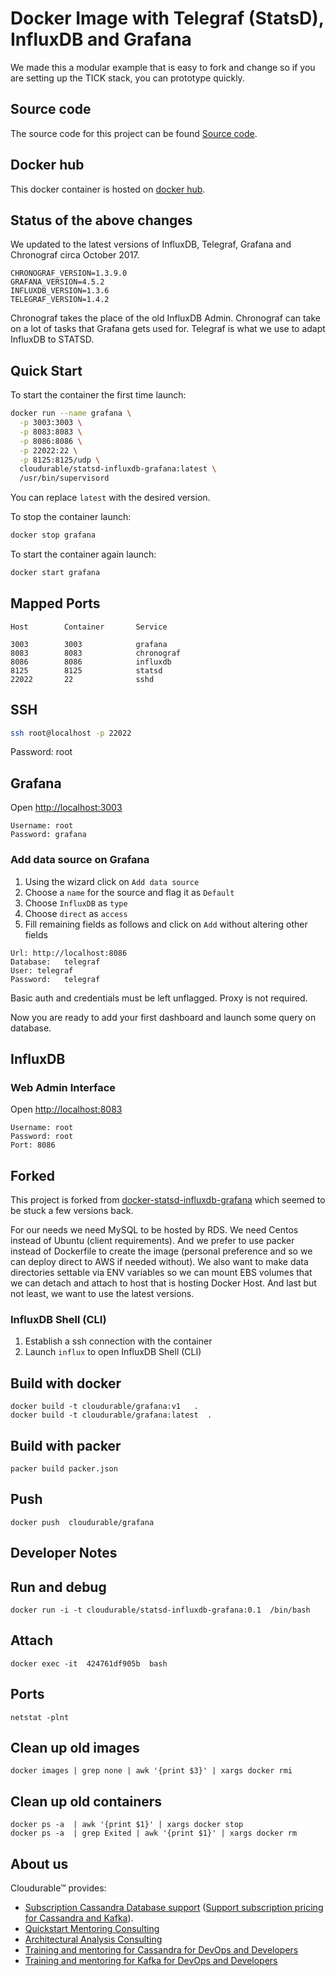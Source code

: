# Docker Image with Telegraf (StatsD), InfluxDB and Grafana


We made this a modular example that is easy to fork and change so if you are setting up the TICK stack, you can prototype quickly.


## Source code

The source code for this project can be found [Source code](https://github.com/cloudurable/statsd-influxdb-grafana).

## Docker hub

This docker container is hosted on [docker hub](https://hub.docker.com/r/cloudurable/statsd-influxdb-grafana/).

## Status of the above changes
We updated to the latest versions of InfluxDB, Telegraf, Grafana and Chronograf circa October 2017.

```
CHRONOGRAF_VERSION=1.3.9.0
GRAFANA_VERSION=4.5.2
INFLUXDB_VERSION=1.3.6
TELEGRAF_VERSION=1.4.2
```

Chronograf takes the place of the old InfluxDB Admin.
Chronograf can take on a lot of tasks that Grafana gets used for.
Telegraf is what we use to adapt InfluxDB to STATSD.



## Quick Start

To start the container the first time launch:

```sh
docker run --name grafana \
  -p 3003:3003 \
  -p 8083:8083 \
  -p 8086:8086 \
  -p 22022:22 \
  -p 8125:8125/udp \
  cloudurable/statsd-influxdb-grafana:latest \
  /usr/bin/supervisord
```

You can replace `latest` with the desired version.

To stop the container launch:

```sh
docker stop grafana
```

To start the container again launch:

```sh
docker start grafana
```

## Mapped Ports

```
Host		Container		Service

3003		3003			grafana
8083		8083			chronograf
8086		8086			influxdb
8125		8125			statsd
22022		22				sshd
```
## SSH

```sh
ssh root@localhost -p 22022
```
Password: root

## Grafana

Open <http://localhost:3003>

```
Username: root
Password: grafana
```

### Add data source on Grafana

1. Using the wizard click on `Add data source`
2. Choose a `name` for the source and flag it as `Default`
3. Choose `InfluxDB` as `type`
4. Choose `direct` as `access`
5. Fill remaining fields as follows and click on `Add` without altering other fields

```
Url: http://localhost:8086
Database:	telegraf
User: telegraf
Password:	telegraf
```

Basic auth and credentials must be left unflagged. Proxy is not required.

Now you are ready to add your first dashboard and launch some query on database.

## InfluxDB

### Web Admin Interface

Open <http://localhost:8083>

```
Username: root
Password: root
Port: 8086
```

## Forked


This project is forked from [docker-statsd-influxdb-grafana](https://github.com/samuelebistoletti/docker-statsd-influxdb-grafana) which seemed to be stuck a few versions back.

For our needs we need MySQL to be hosted by RDS.
We need Centos instead of Ubuntu (client requirements).
And we prefer to use packer instead of Dockerfile to create the image (personal preference and so we can deploy direct to AWS if needed without).
We also want to make data directories settable via ENV variables so we can mount EBS volumes that we can detach and attach to host that is hosting Docker Host.
And last but not least, we want to use the latest versions.


### InfluxDB Shell (CLI)

1. Establish a ssh connection with the container
2. Launch `influx` to open InfluxDB Shell (CLI)

## Build with docker

```
docker build -t cloudurable/grafana:v1   .
docker build -t cloudurable/grafana:latest  .
```


## Build with packer

```
packer build packer.json
```

## Push
```
docker push  cloudurable/grafana
```


## Developer  Notes
## Run and debug

```
docker run -i -t cloudurable/statsd-influxdb-grafana:0.1  /bin/bash
```

## Attach

```
docker exec -it  424761df905b  bash

```

## Ports

```
netstat -plnt
```

## Clean up old images
```
docker images | grep none | awk '{print $3}' | xargs docker rmi
```

## Clean up old containers
```
docker ps -a  | awk '{print $1}' | xargs docker stop
docker ps -a  | grep Exited | awk '{print $1}' | xargs docker rm
```

## About us


Cloudurable&trade; provides:

* [Subscription Cassandra Database support](http://cloudurable.com/subscription_support_benefits_cassandra/index.html) ([Support subscription pricing for Cassandra and Kafka](http://cloudurable.com/subscription_support/index.html)).
* [Quickstart Mentoring Consulting](http://cloudurable.com/service-quick-start-mentoring-cassandra-or-kafka-aws-ec2/index.html)
* [Architectural Analysis Consulting](http://cloudurable.com/service-architecture-analysis-cassandra-or-kafka-aws-ec2/index.html)
* [Training and mentoring for Cassandra for DevOps and Developers](http://cloudurable.com/training/index.html)
* [Training and mentoring for Kafka for DevOps and Developers](http://cloudurable.com/kafka-training/index.html "Apache Kafka Training Course, Instructor led, onsite training")